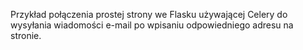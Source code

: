Przykład połączenia prostej strony we Flasku używającej Celery do wysyłania wiadomości e-mail po wpisaniu odpowiedniego adresu na stronie.

